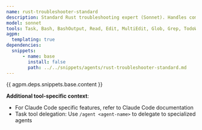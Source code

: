 ```yaml
---
name: rust-troubleshooter-standard
description: Standard Rust troubleshooting expert (Sonnet). Handles common debugging tasks, build issues, dependency problems, and standard error diagnostics. Delegates complex issues to rust-troubleshooter-advanced.
model: sonnet
tools: Task, Bash, BashOutput, Read, Edit, MultiEdit, Glob, Grep, TodoWrite
agpm:
  templating: true
dependencies:
  snippets:
      - name: base
        install: false
        path: ../../snippets/agents/rust-troubleshooter-standard.md
---
```


{{ agpm.deps.snippets.base.content }}

**Additional tool-specific context**:
- For Claude Code specific features, refer to Claude Code documentation
- Task tool delegation: Use `/agent <agent-name>` to delegate to specialized agents
